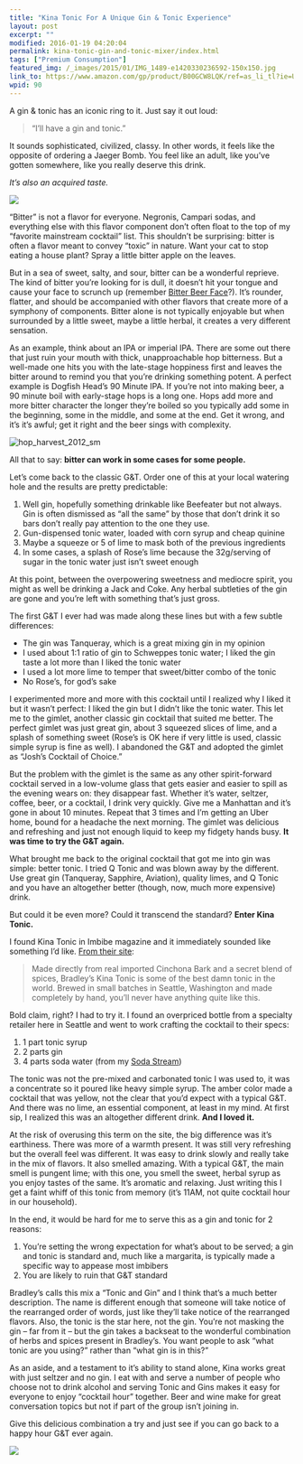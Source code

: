 ```yaml
---
title: "Kina Tonic For A Unique Gin & Tonic Experience"
layout: post
excerpt: ""
modified: 2016-01-19 04:20:04
permalink: kina-tonic-gin-and-tonic-mixer/index.html
tags: ["Premium Consumption"]
featured_img: /_images/2015/01/IMG_1489-e1420330236592-150x150.jpg
link_to: https://www.amazon.com/gp/product/B00GCW8LQK/ref=as_li_tl?ie=UTF8&camp=1789&creative=390957&creativeASIN=B00GCW8LQK&linkCode=as2&tag=joshcanhelp-20&linkId=QSVLQ5EUC4CRIHLJ
wpid: 90
---
```



A gin &amp; tonic has an iconic ring to it. Just say it out loud:

> “I’ll have a gin and tonic.”

It sounds sophisticated, civilized, classy. In other words, it feels like the opposite of ordering a Jaeger Bomb. You feel like an adult, like you’ve gotten somewhere, like you really deserve this drink.

*It’s also an acquired taste.*

![](/_images/2015/01/IMG_1489-e1420330236592.jpg)

“Bitter” is not a flavor for everyone. Negronis, Campari sodas, and everything else with this flavor component don’t often float to the top of my “favorite mainstream cocktail” list. This shouldn’t be surprising: bitter is often a flavor meant to convey “toxic” in nature. Want your cat to stop eating a house plant? Spray a little bitter apple on the leaves.

But in a sea of sweet, salty, and sour, bitter can be a wonderful reprieve. The kind of bitter you’re looking for is dull, it doesn’t hit your tongue and cause your face to scrunch up (remember [Bitter Beer Face](https://www.youtube.com/watch?v=BOP5PBIghhc)?). It’s rounder, flatter, and should be accompanied with other flavors that create more of a symphony of components. Bitter alone is not typically enjoyable but when surrounded by a little sweet, maybe a little herbal, it creates a very different sensation.

As an example, think about an IPA or imperial IPA. There are some out there that just ruin your mouth with thick, unapproachable hop bitterness. But a well-made one hits you with the late-stage hoppiness first and leaves the bitter around to remind you that you’re drinking something potent. A perfect example is Dogfish Head’s 90 Minute IPA. If you’re not into making beer, a 90 minute boil with early-stage hops is a long one. Hops add more and more bitter character the longer they’re boiled so you typically add some in the beginning, some in the middle, and some at the end. Get it wrong, and it’s it’s awful; get it right and the beer sings with complexity.

![hop_harvest_2012_sm](/_images/2015/01/hop_harvest_2012_sm.jpg)

All that to say: **bitter can work in some cases for some people.**

Let’s come back to the classic G&amp;T. Order one of this at your local watering hole and the results are pretty predictable:

1. Well gin, hopefully something drinkable like Beefeater but not always. Gin is often dismissed as “all the same” by those that don’t drink it so bars don’t really pay attention to the one they use.
2. Gun-dispensed tonic water, loaded with corn syrup and cheap quinine
3. Maybe a squeeze or 5 of lime to mask both of the previous ingredients
4. In some cases, a splash of Rose’s lime because the 32g/serving of sugar in the tonic water just isn’t sweet enough

At this point, between the overpowering sweetness and mediocre spirit, you might as well be drinking a Jack and Coke. Any herbal subtleties of the gin are gone and you’re left with something that’s just gross.

The first G&amp;T I ever had was made along these lines but with a few subtle differences:

- The gin was Tanqueray, which is a great mixing gin in my opinion
- I used about 1:1 ratio of gin to Schweppes tonic water; I liked the gin taste a lot more than I liked the tonic water
- I used a lot more lime to temper that sweet/bitter combo of the tonic
- No Rose’s, for god’s sake

I experimented more and more with this cocktail until I realized why I liked it but it wasn’t perfect: I liked the gin but I didn’t like the tonic water. This let me to the gimlet, another classic gin cocktail that suited me better. The perfect gimlet was just great gin, about 3 squeezed slices of lime, and a splash of something sweet (Rose’s is OK here if very little is used, classic simple syrup is fine as well). I abandoned the G&amp;T and adopted the gimlet as “Josh’s Cocktail of Choice.”

But the problem with the gimlet is the same as any other spirit-forward cocktail served in a low-volume glass that gets easier and easier to spill as the evening wears on: they disappear fast. Whether it’s water, seltzer, coffee, beer, or a cocktail, I drink very quickly. Give me a Manhattan and it’s gone in about 10 minutes. Repeat that 3 times and I’m getting an Uber home, bound for a headache the next morning. The gimlet was delicious and refreshing and just not enough liquid to keep my fidgety hands busy. **It was time to try the G&amp;T again.**

What brought me back to the original cocktail that got me into gin was simple: better tonic. I tried Q Tonic and was blown away by the different. Use great gin (Tanqueray, Sapphire, Aviation), quality limes, and Q Tonic and you have an altogether better (though, now, much more expensive) drink.

But could it be even more? Could it transcend the standard? **Enter Kina Tonic.**

I found Kina Tonic in Imbibe magazine and it immediately sounded like something I’d like. [From their site](http://www.kinatonic.com/):

> Made directly from real imported Cinchona Bark and a secret blend of spices, Bradley’s Kina Tonic is some of the best damn tonic in the world. Brewed in small batches in Seattle, Washington and made completely by hand, you’ll never have anything quite like this.

Bold claim, right? I had to try it. I found an overpriced bottle from a specialty retailer here in Seattle and went to work crafting the cocktail to their specs:

1. 1 part tonic syrup
2. 2 parts gin
3. 4 parts soda water (from my [Soda Stream](http://amzn.to/1ev2ouv))

The tonic was not the pre-mixed and carbonated tonic I was used to, it was a concentrate so it poured like heavy simple syrup. The amber color made a cocktail that was yellow, not the clear that you’d expect with a typical G&amp;T. And there was no lime, an essential component, at least in my mind. At first sip, I realized this was an altogether different drink. **And I loved it.**

At the risk of overusing this term on the site, the big difference was it’s earthiness. There was more of a warmth present. It was still very refreshing but the overall feel was different. It was easy to drink slowly and really take in the mix of flavors. It also smelled amazing. With a typical G&amp;T, the main smell is pungent lime; with this one, you smell the sweet, herbal syrup as you enjoy tastes of the same. It’s aromatic and relaxing. Just writing this I get a faint whiff of this tonic from memory (it’s 11AM, not quite cocktail hour in our household).

In the end, it would be hard for me to serve this as a gin and tonic for 2 reasons:

1. You’re setting the wrong expectation for what’s about to be served; a gin and tonic is standard and, much like a margarita, is typically made a specific way to appease most imbibers
2. You are likely to ruin that G&amp;T standard

Bradley’s calls this mix a “Tonic and Gin” and I think that’s a much better description. The name is different enough that someone will take notice of the rearranged order of words, just like they’ll take notice of the rearranged flavors. Also, the tonic is the star here, not the gin. You’re not masking the gin – far from it – but the gin takes a backseat to the wonderful combination of herbs and spices present in Bradley’s. You want people to ask “what tonic are you using?” rather than “what gin is in this?”

As an aside, and a testament to it’s ability to stand alone, Kina works great with just seltzer and no gin. I eat with and serve a number of people who choose not to drink alcohol and serving Tonic and Gins makes it easy for everyone to enjoy “cocktail hour” together. Beer and wine make for great conversation topics but not if part of the group isn’t joining in.

Give this delicious combination a try and just see if you can go back to a happy hour G&amp;T ever again.

![](/_images/2015/02/pc_logo_023.png)
